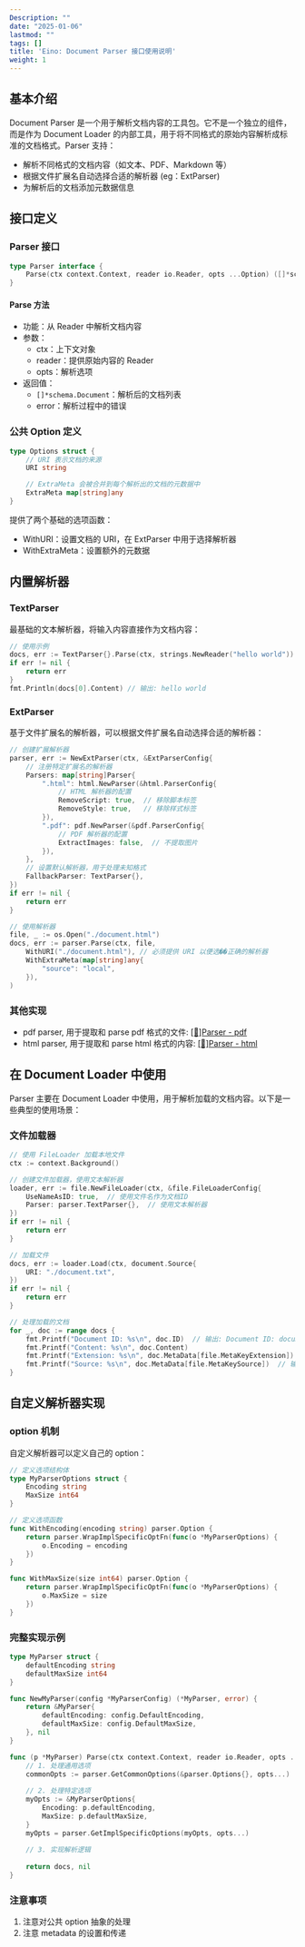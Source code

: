 ```yaml
---
Description: ""
date: "2025-01-06"
lastmod: ""
tags: []
title: 'Eino: Document Parser 接口使用说明'
weight: 1
---
```


## **基本介绍**

Document Parser 是一个用于解析文档内容的工具包。它不是一个独立的组件，而是作为 Document Loader 的内部工具，用于将不同格式的原始内容解析成标准的文档格式。Parser 支持：

- 解析不同格式的文档内容（如文本、PDF、Markdown 等）
- 根据文件扩展名自动选择合适的解析器 (eg：ExtParser)
- 为解析后的文档添加元数据信息

## **接口定义**

### **Parser 接口**

```go
type Parser interface {
    Parse(ctx context.Context, reader io.Reader, opts ...Option) ([]*schema.Document, error)
}
```

#### **Parse 方法**

- 功能：从 Reader 中解析文档内容
- 参数：
  - ctx：上下文对象
  - reader：提供原始内容的 Reader
  - opts：解析选项
- 返回值：
  - `[]*schema.Document`：解析后的文档列表
  - error：解析过程中的错误

### **公共 Option 定义**

```go
type Options struct {
    // URI 表示文档的来源
    URI string

    // ExtraMeta 会被合并到每个解析出的文档的元数据中
    ExtraMeta map[string]any
}
```

提供了两个基础的选项函数：

- WithURI：设置文档的 URI，在 ExtParser 中用于选择解析器
- WithExtraMeta：设置额外的元数据

## **内置解析器**

### **TextParser**

最基础的文本解析器，将输入内容直接作为文档内容：

```go
// 使用示例
docs, err := TextParser{}.Parse(ctx, strings.NewReader("hello world"))
if err != nil {
    return err
}
fmt.Println(docs[0].Content) // 输出: hello world
```

### **ExtParser**

基于文件扩展名的解析器，可以根据文件扩展名自动选择合适的解析器：

```go
// 创建扩展解析器
parser, err := NewExtParser(ctx, &ExtParserConfig{
    // 注册特定扩展名的解析器
    Parsers: map[string]Parser{
        ".html": html.NewParser(&html.ParserConfig{
            // HTML 解析器的配置
            RemoveScript: true,  // 移除脚本标签
            RemoveStyle: true,   // 移除样式标签
        }),
        ".pdf": pdf.NewParser(&pdf.ParserConfig{
            // PDF 解析器的配置
            ExtractImages: false,  // 不提取图片
        }),
    },
    // 设置默认解析器，用于处理未知格式
    FallbackParser: TextParser{},
})
if err != nil {
    return err
}

// 使用解析器
file, _ := os.Open("./document.html")
docs, err := parser.Parse(ctx, file, 
    WithURI("./document.html"), // 必须提供 URI 以便选��正确的解析器
    WithExtraMeta(map[string]any{
        "source": "local",
    }),
)
```

### 其他实现

- pdf parser, 用于提取和 parse pdf 格式的文件: [[🚧]Parser - pdf](/zh/docs/eino/ecosystem_integration/document/parser_pdf)
- html parser, 用于提取和 parse html 格式的内容:  [[🚧]Parser - html](/zh/docs/eino/ecosystem_integration/document/parser_html)

## **在 Document Loader 中使用**

Parser 主要在 Document Loader 中使用，用于解析加载的文档内容。以下是一些典型的使用场景：

### **文件加载器**

```go
// 使用 FileLoader 加载本地文件
ctx := context.Background()

// 创建文件加载器，使用文本解析器
loader, err := file.NewFileLoader(ctx, &file.FileLoaderConfig{
    UseNameAsID: true,  // 使用文件名作为文档ID
    Parser: parser.TextParser{},  // 使用文本解析器
})
if err != nil {
    return err
}

// 加载文件
docs, err := loader.Load(ctx, document.Source{
    URI: "./document.txt",
})
if err != nil {
    return err
}

// 处理加载的文档
for _, doc := range docs {
    fmt.Printf("Document ID: %s\n", doc.ID)  // 输出: Document ID: document.txt
    fmt.Printf("Content: %s\n", doc.Content)
    fmt.Printf("Extension: %s\n", doc.MetaData[file.MetaKeyExtension])  // 输出: Extension: .txt
    fmt.Printf("Source: %s\n", doc.MetaData[file.MetaKeySource])  // 输出: Source: ./document.txt
}
```

## **自定义解析器实现**

### option **机制**

自定义解析器可以定义自己的 option：

```go
// 定义选项结构体
type MyParserOptions struct {
    Encoding string
    MaxSize int64
}

// 定义选项函数
func WithEncoding(encoding string) parser.Option {
    return parser.WrapImplSpecificOptFn(func(o *MyParserOptions) {
        o.Encoding = encoding
    })
}

func WithMaxSize(size int64) parser.Option {
    return parser.WrapImplSpecificOptFn(func(o *MyParserOptions) {
        o.MaxSize = size
    })
}
```

### **完整实现示例**

```go
type MyParser struct {
    defaultEncoding string
    defaultMaxSize int64
}

func NewMyParser(config *MyParserConfig) (*MyParser, error) {
    return &MyParser{
        defaultEncoding: config.DefaultEncoding,
        defaultMaxSize: config.DefaultMaxSize,
    }, nil
}

func (p *MyParser) Parse(ctx context.Context, reader io.Reader, opts ...parser.Option) ([]*schema.Document, error) {
    // 1. 处理通用选项
    commonOpts := parser.GetCommonOptions(&parser.Options{}, opts...)
    
    // 2. 处理特定选项
    myOpts := &MyParserOptions{
        Encoding: p.defaultEncoding,
        MaxSize: p.defaultMaxSize,
    }
    myOpts = parser.GetImplSpecificOptions(myOpts, opts...)
    
    // 3. 实现解析逻辑
    
    return docs, nil
}
```

### **注意事项**

1. 注意对公共 option 抽象的处理
2. 注意 metadata 的设置和传递
